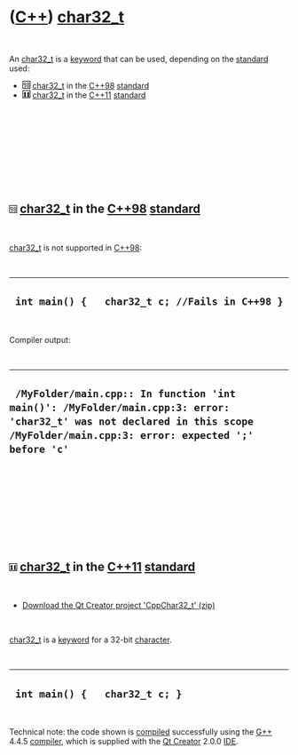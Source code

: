 



 

 

 

 

 

([C++](Cpp.md)) [char32\_t](CppChar32_t.md)
=============================================

 

An [char32\_t](CppChar32_t.md) is a [keyword](CppKeyword.md) that can
be used, depending on the [standard](CppStandard.md) used:

-   ![C++98](PicCpp98.png) [char32\_t](CppChar32_t.md) in the
    [C++98](Cpp98.md) [standard](CppStandard.md)
-   ![C++11](PicCpp11.png) [char32\_t](CppChar32_t.md) in the
    [C++11](Cpp11.md) [standard](CppStandard.md)

 

 

 

 

 

![C++98](PicCpp98.png) [char32\_t](CppChar32_t.md) in the [C++98](Cpp98.md) [standard](CppStandard.md)
---------------------------------------------------------------------------------------------------------

 

[char32\_t](CppChar32_t.md) is not supported in [C++98](Cpp98.md):

 

  --------------------------------------------------
  ` int main() {   char32_t c; //Fails in C++98 }`
  --------------------------------------------------

 

Compiler output:

 

  -------------------------------------------------------------------------------------------------------------------------------------------------------------------------------
  ` /MyFolder/main.cpp:: In function 'int main()': /MyFolder/main.cpp:3: error: 'char32_t' was not declared in this scope /MyFolder/main.cpp:3: error: expected ';' before 'c'`
  -------------------------------------------------------------------------------------------------------------------------------------------------------------------------------

 

 

 

 

 

![C++11](PicCpp11.png) [char32\_t](CppChar32_t.md) in the [C++11](Cpp11.md) [standard](CppStandard.md)
---------------------------------------------------------------------------------------------------------

 

-   [Download the Qt Creator project
    'CppChar32\_t' (zip)](CppChar32_t.zip)

 

[char32\_t](CppChar32_t.md) is a [keyword](CppKeyword.md) for a 32-bit
[character](CppChar.md).

 

  ---------------------------------
  ` int main() {   char32_t c; }`
  ---------------------------------

 

Technical note: the code shown is [compiled](CppCompile.md)
successfully using the [G++](CppGpp.md) 4.4.5
[compiler](CppCompiler.md), which is supplied with the [Qt
Creator](CppQtCreator.md) 2.0.0 [IDE](CppIde.md).

 

 

 

 

 





 




